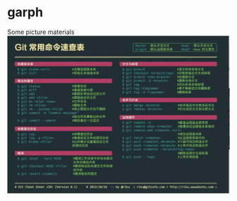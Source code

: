 # garph
Some picture materials
![Image text](https://raw.githubusercontent.com/Weeeendi/garph/master/git%E5%B8%B8%E7%94%A8%E5%91%BD%E4%BB%A4.jpg)
